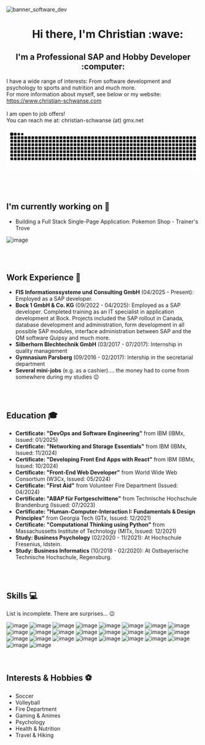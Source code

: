 ![banner_software_dev](https://github.com/user-attachments/assets/537eefcf-0cce-422d-ad9e-b2b73420ea1f)

<!-- 
    Use 'user-content-toc' to override default style of GitHub. 
    No horizontal line should be displayed! 
-->
<div id="user-content-toc">
  <ul align="center" style="list-style: none;">
    <summary>
      <h1>Hi there, I'm Christian :wave:</h1>
    </summary>
  </ul>
</div>

<h2 align="center">
I'm a Professional SAP and Hobby Developer :computer:
</h2>

I have a wide range of interests: From software development and psychology to sports and nutrition and much more.<br>
For more information about myself, see below or my website: https://www.christian-schwanse.com<br>
<br>
I am open to job offers!<br>
You can reach me at: christian-schwanse (at) gmx.net<br>

![Snake animation](https://raw.githubusercontent.com/christian-schw/christian-schw/output/github-contribution-grid-snake-dark.svg)

<br>
<br>



## I'm currently working on :wrench:
- Building a Full Stack Single-Page Application: Pokemon Shop - Trainer's Trove

![image](https://github-profile-summary-cards.vercel.app/api/cards/profile-details?username=christian-schw&theme=github_dark)

<br>
<br>



## Work Experience :briefcase:
- **FIS Informationssysteme und Consulting GmbH** (04/2025 - Present): Employed as a SAP developer.
- **Bock 1 GmbH & Co. KG** (09/2022 - 04/2025): Employed as a SAP developer. Completed training as an IT specialist in application development at Bock. Projects included the SAP rollout in Canada, database development and administration, form development in all possible SAP modules, interface administration between SAP and the QM software Quipsy and much more.
- **Silberhorn Blechtechnik GmbH** (03/2017 - 07/2017): Internship in quality management
- **Gymnasium Parsberg** (09/2016 - 02/2017): Intership in the secretarial department
- **Several mini-jobs** (e.g. as a cashier).... the money had to come from somewhere during my studies :wink:
<br>
<br>



## Education :mortar_board:
- **Certificate: "DevOps and Software Engineering"** from IBM (IBMx, Issued: 01/2025)
- **Certificate: "Networking and Storage Essentials"** from IBM (IBMx, Issued: 11/2024)
- **Certificate: "Developing Front End Apps with React"** from IBM (IBMx, Issued: 10/2024)
- **Certificate: "Front-End Web Developer"** from World Wide Web Consortium (W3Cx, Issued: 05/2024)
- **Certificate: "First Aid"** from Volunteer Fire Department (Issued: 04/2024)
- **Certificate: "ABAP für Fortgeschrittene"** from Technische Hochschule Brandenburg (Issued: 07/2023)
- **Certificate: "Human-Computer-Interaction I: Fundamentals & Design Principles"** from Georgia Tech (GTx, Issued: 12/2021)
- **Certificate: "Computational Thinking using Python"** from Massachussetts Institute of Technology (MITx, Issued: 12/2021)
- **Study: Business Psychology** (02/2020 - 11/2021): At Hochschule Fresenius, Idstein.
- **Study: Business Informatics** (10/2018 - 02/2020): At Ostbayerische Technische Hochschule, Regensburg.
<br>
<br>



## Skills :computer:
List is incomplete. There are surprises... :wink:<br>

![image](https://img.shields.io/badge/SAP-0FAAFF?style=for-the-badge&logo=sap&logoColor=white)
![image](https://img.shields.io/badge/Amazon_AWS-FF9900?style=for-the-badge&logo=amazonaws&logoColor=white)
![image](https://img.shields.io/badge/Microsoft_Office-D83B01?style=for-the-badge&logo=microsoft-office&logoColor=white)
![image](https://img.shields.io/badge/Apache_OpenOffice-0E85CD?style=for-the-badge&logo=ApacheOpenOffice&logoColor=white)
![image](https://img.shields.io/badge/Spyder%20Ide-FF0000?style=for-the-badge&logo=spyder%20ide&logoColor=white)
![image](https://img.shields.io/badge/Eclipse-2C2255?style=for-the-badge&logo=eclipse&logoColor=white)
![image](https://img.shields.io/badge/Visual_Studio_Code-0078D4?style=for-the-badge&logo=visual%20studio%20code&logoColor=white)
![image](https://img.shields.io/badge/GIT-E44C30?style=for-the-badge&logo=git&logoColor=white)
![image](https://img.shields.io/badge/GitHub-100000?style=for-the-badge&logo=github&logoColor=white)
![image](https://img.shields.io/badge/Snyk-4C4A73?style=for-the-badge&logo=snyk&logoColor=white)
![image](https://img.shields.io/badge/npm-CB3837?style=for-the-badge&logo=npm&logoColor=white)
![image](https://img.shields.io/badge/HTML5-E34F26?style=for-the-badge&logo=html5&logoColor=white)
![image](https://img.shields.io/badge/CSS3-1572B6?style=for-the-badge&logo=css3&logoColor=white)
![image](https://img.shields.io/badge/JavaScript-323330?style=for-the-badge&logo=javascript&logoColor=F7DF1E)
![image](https://img.shields.io/badge/json-5E5C5C?style=for-the-badge&logo=json&logoColor=white)
![image](https://img.shields.io/badge/eslint-3A33D1?style=for-the-badge&logo=eslint&logoColor=white)
![image](https://img.shields.io/badge/Jest-C21325?style=for-the-badge&logo=jest&logoColor=white)
![image](https://img.shields.io/badge/React-20232A?style=for-the-badge&logo=react&logoColor=61DAFB)
![image](https://img.shields.io/badge/Redux-593D88?style=for-the-badge&logo=redux&logoColor=white)
![image](https://img.shields.io/badge/Wordpress-21759B?style=for-the-badge&logo=wordpress&logoColor=white)
![image](https://img.shields.io/badge/Python-FFD43B?style=for-the-badge&logo=python&logoColor=blue)
![image](https://img.shields.io/badge/Flask-000000?style=for-the-badge&logo=flask&logoColor=white)
![image](https://img.shields.io/badge/Docker-2CA5E0?style=for-the-badge&logo=docker&logoColor=white)
![image](https://img.shields.io/badge/Kubernetes-3069DE?style=for-the-badge&logo=kubernetes&logoColor=white)
![image](https://img.shields.io/badge/Github%20Actions-282a2e?style=for-the-badge&logo=githubactions&logoColor=367cfe)
![image](https://img.shields.io/badge/Tekton-FD495C?style=for-the-badge&logo=tekton&logoColor=white)
<br>
<br>
<br>


## Interests & Hobbies :soccer:
- Soccer
- Volleyball
- Fire Department
- Gaming & Animes
- Psychology
- Health & Nutrition
- Travel & Hiking
